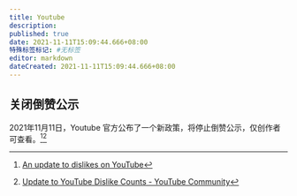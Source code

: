 ```yaml
---
title: Youtube
description:
published: true
date: 2021-11-11T15:09:44.666+08:00
特殊标签标记: #无标签
editor: markdown
dateCreated: 2021-11-11T15:09:44.666+08:00
---
```


## 关闭倒赞公示

2021年11月11日，Youtube 官方公布了一个新政策，将停止倒赞公示，仅创作者可查看。[^au2doy][^u2ydc]

[^au2doy]: [An update to dislikes on YouTube](https://web.archive.org/web/20211111025940/https://blog.youtube/news-and-events/update-to-youtube/)

[^u2ydc]: [Update to YouTube Dislike Counts - YouTube Community](https://web.archive.org/web/20211110211750/https://support.google.com/youtube/thread/134791097/update-to-youtube-dislike-counts)
